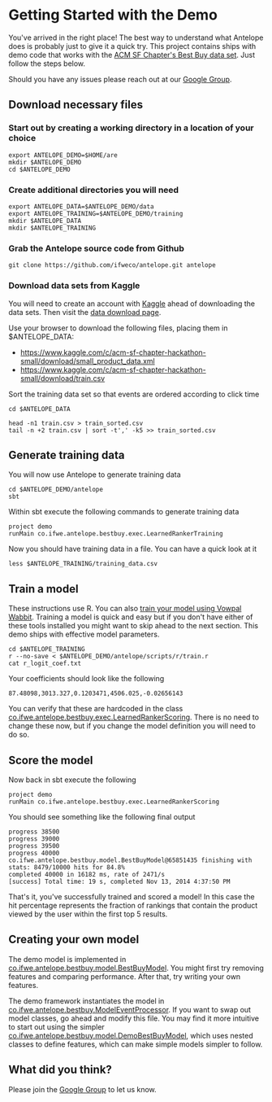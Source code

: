 # Getting Started with the Demo #

You've arrived in the right place!  The best way to understand what Antelope does is probably just
to give it a quick try.  This project contains ships with demo code that works with the
[ACM SF Chapter's Best Buy data set](https://www.kaggle.com/c/acm-sf-chapter-hackathon-small).
Just follow the steps below.

Should you have any issues please reach out at our [Google Group](https://groups.google.com/forum/#!forum/antelope-rte).

## Download necessary files

### Start out by creating a working directory in a location of your choice

    export ANTELOPE_DEMO=$HOME/are
    mkdir $ANTELOPE_DEMO
    cd $ANTELOPE_DEMO

### Create additional directories you will need

    export ANTELOPE_DATA=$ANTELOPE_DEMO/data
    export ANTELOPE_TRAINING=$ANTELOPE_DEMO/training
    mkdir $ANTELOPE_DATA
    mkdir $ANTELOPE_TRAINING

### Grab the Antelope source code from Github

    git clone https://github.com/ifweco/antelope.git antelope

### Download data sets from Kaggle

You will need to create an account with [Kaggle](https://www.kaggle.com/) ahead of
downloading the data sets.  Then visit the
[data download page](https://www.kaggle.com/c/acm-sf-chapter-hackathon-small/data).

Use your browser to download the following files, placing them in $ANTELOPE_DATA:
- <https://www.kaggle.com/c/acm-sf-chapter-hackathon-small/download/small_product_data.xml>
- <https://www.kaggle.com/c/acm-sf-chapter-hackathon-small/download/train.csv>

Sort the training data set so that events are ordered according to click time

    cd $ANTELOPE_DATA

    head -n1 train.csv > train_sorted.csv
    tail -n +2 train.csv | sort -t',' -k5 >> train_sorted.csv

## Generate training data

You will now use Antelope to generate training data

    cd $ANTELOPE_DEMO/antelope
    sbt

Within sbt execute the following commands to generate training data

    project demo
    runMain co.ifwe.antelope.bestbuy.exec.LearnedRankerTraining

Now you should have training data in a file.  You can have a quick look at it

    less $ANTELOPE_TRAINING/training_data.csv

## Train a model

These instructions use R.  You can also [train your model using Vowpal Wabbit](train_vw.md).  Training a model
is quick and easy but if you don't have either of these tools installed you might want to skip ahead to the next
section.  This demo ships with effective model parameters.

    cd $ANTELOPE_TRAINING
    r --no-save < $ANTELOPE_DEMO/antelope/scripts/r/train.r
    cat r_logit_coef.txt

Your coefficients should look like the following

    87.48098,3013.327,0.1203471,4506.025,-0.02656143

You can verify that these are hardcoded in the class
[co.ifwe.antelope.bestbuy.exec.LearnedRankerScoring](../demo/src/main/scala/co/ifwe/antelope/bestbuy/exec/LearnedRankerScoring.scala).
There is no need to change these now, but if you change the model definition you will need to do so.

## Score the model

Now back in sbt execute the following

    project demo
    runMain co.ifwe.antelope.bestbuy.exec.LearnedRankerScoring

You should see something like the following final output

    progress 38500
    progress 39000
    progress 39500
    progress 40000
    co.ifwe.antelope.bestbuy.model.BestBuyModel@65851435 finishing with stats: 8479/10000 hits for 84.8%
    completed 40000 in 16182 ms, rate of 2471/s
    [success] Total time: 19 s, completed Nov 13, 2014 4:37:50 PM

That's it, you've successfully trained and scored a model!  In this case the hit percentage represents the
fraction of rankings that contain the product viewed by the user within the first top 5 results.

## Creating your own model

The demo model is implemented in [co.ifwe.antelope.bestbuy.model.BestBuyModel](../demo/src/main/scala/co/ifwe/antelope/bestbuy/model/BestBuyModel.scala).
You might first try removing features and comparing performance.  After that, try writing your own features.

The demo framework instantiates the model in [co.ifwe.antelope.bestbuy.ModelEventProcessor](../demo/src/main/scala/co/ifwe/antelope/bestbuy/ModelEventProcessor.scala).
If you want to swap out model classes, go ahead and modify this file.  You may find it more intuitive to start out
using the simpler [co.ifwe.antelope.bestbuy.model.DemoBestBuyModel](../demo/src/main/scala/co/ifwe/antelope/bestbuy/model/DemoBestBuyModel.scala),
which uses nested classes to define features, which can make simple models simpler to follow.

## What did you think?

Please join the [Google Group](https://groups.google.com/forum/#!forum/antelope-rte) to let us know.
